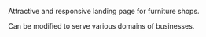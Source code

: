 Attractive and responsive landing page for furniture shops.


Can be modified to serve various domains of businesses.
